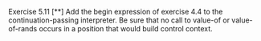 Exercise 5.11 [**] Add the begin expression of exercise 4.4 to the continuation-passing interpreter. Be sure that no call to value-of or value-of-rands occurs in a position that would build control context.